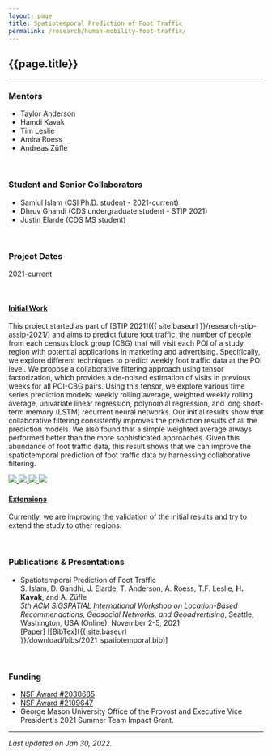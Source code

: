 ```yaml
---
layout: page
title: Spatiotemporal Prediction of Foot Traffic
permalink: /research/human-mobility-foot-traffic/
---
```


## {{page.title}}
<hr/>

### Mentors
- Taylor Anderson
- Hamdi Kavak
- Tim Leslie
- Amira Roess
- Andreas Züfle

<br/>

### Student and Senior Collaborators
- Samiul Islam (CSI Ph.D. student - 2021-current)
- Dhruv Ghandi (CDS undergraduate student - STIP 2021)
- Justin Elarde (CDS MS student)

<br/>

### Project Dates
2021-current

<br/>


#### <u>Initial Work</u>
This project started as part of [STIP 2021]({{ site.baseurl }}/research-stip-assip-2021/) and aims to predict future foot traffic: the number of people from each census block group (CBG) that will visit each POI of a study region with potential applications in marketing and advertising. Specifically, we explore different techniques to predict weekly foot traffic data at the POI level. We propose a collaborative filtering approach using tensor factorization, which provides a de-noised estimation of visits in previous weeks for all POI-CBG pairs. Using this tensor, we explore various time series prediction models: weekly rolling average, weighted weekly rolling average, univariate linear regression, polynomial regression, and long short-term memory (LSTM) recurrent neural networks. Our initial results show that collaborative filtering consistently improves the prediction results of all the prediction models. We also found that a simple weighted average always performed better than the more sophisticated approaches. Given this abundance of foot traffic data, this result shows that we can improve the spatiotemporal prediction of foot traffic data by harnessing collaborative filtering.

<div id="foot-traffic-gallery">
<a href="{{ site.baseurl }}/images/research/human-mobility/foot-traffic/1workflow.png" data-toggle="lightbox" data-gallery="covid-change-gallery" class="col-sm-4" data-title="Title comes here" data-footer="Footer comes here.">
        <img width="{{site.thumbnail_width}}" src="{{ site.baseurl }}/images/research/human-mobility/foot-traffic/1workflow.png" class="img-fluid">
    </a>

<a href="{{ site.baseurl }}/images/research/human-mobility/foot-traffic/2algorithms.png" data-toggle="lightbox" data-gallery="covid-change-gallery" class="col-sm-4" data-title="Title comes here" data-footer="Footer comes here.">
        <img width="{{site.thumbnail_width}}" src="{{ site.baseurl }}/images/research/human-mobility/foot-traffic/2algorithms.png" class="img-fluid">
    </a>

<a href="{{ site.baseurl }}/images/research/human-mobility/foot-traffic/3results1.png" data-toggle="lightbox" data-gallery="covid-change-gallery" class="col-sm-4" data-title="Title comes here" data-footer="Footer comes here.">
        <img width="{{site.thumbnail_width}}" src="{{ site.baseurl }}/images/research/human-mobility/foot-traffic/3results1.png" class="img-fluid">
    </a>

<a href="{{ site.baseurl }}/images/research/human-mobility/foot-traffic/4results2.png" data-toggle="lightbox" data-gallery="covid-change-gallery" class="col-sm-4" data-title="Title comes here" data-footer="Footer comes here.">
        <img width="{{site.thumbnail_width}}" src="{{ site.baseurl }}/images/research/human-mobility/foot-traffic/4results2.png" class="img-fluid">
    </a>
</div>

#### <u>Extensions</u>
Currently, we are improving the validation of the initial results and try to extend the study to other regions.

<br/>


### Publications & Presentations

- Spatiotemporal Prediction of Foot Traffic  
  S. Islam, D. Gandhi, J. Elarde, T. Anderson, A. Roess, T.F. Leslie, <strong>H. Kavak</strong>, and A. Züfle   
  <em>5th ACM SIGSPATIAL International Workshop on Location-Based Recommendations, Geosocial Networks, and Geoadvertising</em>, Seattle, Washington, USA (Online), November 2-5, 2021  
  [[Paper](https://dl.acm.org/doi/pdf/10.1145/3486183.3490997)]
  [[BibTex]({{ site.baseurl }}/download/bibs/2021_spatiotemporal.bib)]

<br/>

### Funding
- [NSF Award #2030685](https://www.nsf.gov/awardsearch/showAward?AWD_ID=2030685)
- [NSF Award #2109647](https://www.nsf.gov/awardsearch/showAward?AWD_ID=2109647)
- George Mason University Office of the Provost and Executive Vice President's 2021 Summer Team Impact Grant.

<hr/>

*Last updated on Jan 30, 2022.*  

<script>
	  lightGallery(document.getElementById('foot-traffic-gallery'), {
	    thumbnail:true,
	    animateThumb: true,
	    showThumbByDefault: true
	}); 
	</script>